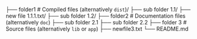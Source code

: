 
├── folder1                   # Compiled files (alternatively `dist`)/
    ├── sub folder 1.1/
        ├── new file 1.1.1.txt/
    ├── sub folder 1.2/
├── folder2                    # Documentation files (alternatively `doc`)
    ├── sub folder 2.1
    ├── sub folder 2.2
├── folder 3                     # Source files (alternatively `lib` or `app`)
    ├── newfile3.txt
└── README.md
